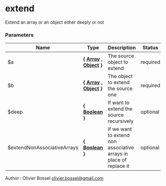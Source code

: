 # extend

Extend an array or an object either deeply or not


### Parameters
Name  |  Type  |  Description  |  Status  |  Default
------------  |  ------------  |  ------------  |  ------------  |  ------------
$a  |  **{ [Array](http://php.net/manual/en/language.types.array.php) , [Object](http://php.net/manual/en/language.types.object.php) }**  |  The source object to extend  |  required  |
$b  |  **{ [Array](http://php.net/manual/en/language.types.array.php) , [Object](http://php.net/manual/en/language.types.object.php) }**  |  The object to extend the source one  |  required  |
$deep  |  **{ [Boolean](http://php.net/manual/en/language.types.boolean.php) }**  |  If want to extend the source recursively  |  optional  |  true
$extendNonAssociativeArrays  |  **{ [Boolean](http://php.net/manual/en/language.types.boolean.php) }**  |  If we want to extend non associative arrays in place of replace it  |  optional  |  true

Author : Olivier Bossel [olivier.bossel@gmail.com](mailto:olivier.bossel@gmail.com)